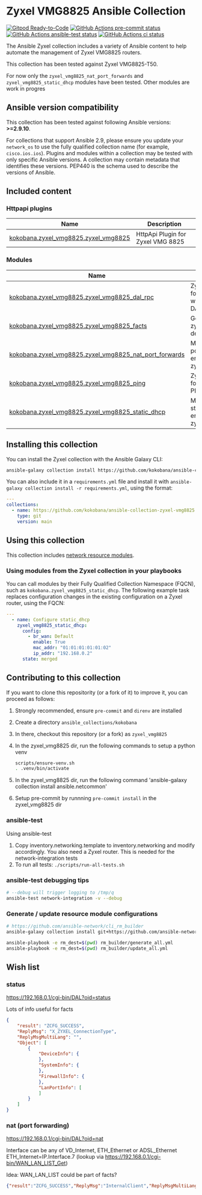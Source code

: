# Zyxel VMG8825 Ansible Collection

[![Gitpod Ready-to-Code](https://img.shields.io/badge/Gitpod-ready--to--code-908a85?logo=gitpod)](https://gitpod.io/#https://github.com/kokobana/ansible-collection-zyxel-vmg8825)
[![GitHub Actions pre-commit status](https://github.com/kokobana/ansible-collection-zyxel-vmg8825/workflows/pre-commit/badge.svg?branch=main)](https://github.com/kokobana/ansible-collection-zyxel-vmg8825/actions/workflows/pre-commit.yml?query=branch%3Amain)
[![GitHub Actions ansible-test status](https://github.com/kokobana/ansible-collection-zyxel-vmg8825/workflows/ansible-test/badge.svg?branch=main)](https://github.com/kokobana/ansible-collection-zyxel-vmg8825/actions/workflows/ansible-test.yml?query=branch%3Amain)
[![GitHub Actions ci status](https://github.com/kokobana/ansible-collection-zyxel-vmg8825/workflows/ci/badge.svg?branch=main)](https://github.com/kokobana/ansible-collection-zyxel-vmg8825/actions/workflows/ci.yml?query=branch%3Amain)

The Ansible Zyxel collection includes a variety of Ansible content to help automate the management of Zyxel VMG8825 routers.

This collection has been tested against Zyxel VMG8825-T50.

For now only the `zyxel_vmg8825_nat_port_forwards` and `zyxel_vmg8825_static_dhcp` modules have been tested. Other modules are work in progres

<!--start requires_ansible-->
## Ansible version compatibility

This collection has been tested against following Ansible versions: **>=2.9.10**.

For collections that support Ansible 2.9, please ensure you update your `network_os` to use the
fully qualified collection name (for example, `cisco.ios.ios`).
Plugins and modules within a collection may be tested with only specific Ansible versions.
A collection may contain metadata that identifies these versions.
PEP440 is the schema used to describe the versions of Ansible.
<!--end requires_ansible-->

## Included content
<!--start collection content-->
### Httpapi plugins
Name | Description
--- | ---
[kokobana.zyxel_vmg8825.zyxel_vmg8825](https://github.com/kokobana/ansible-collection-zyxel-vmg8825/blob/main/docs/kokobana.zyxel_vmg8825.zyxel_vmg8825_httpapi.rst)|HttpApi Plugin for Zyxel VMG 8825

### Modules
Name | Description
--- | ---
[kokobana.zyxel_vmg8825.zyxel_vmg8825_dal_rpc](https://github.com/kokobana/ansible-collection-zyxel-vmg8825/blob/main/docs/kokobana.zyxel_vmg8825.zyxel_vmg8825_dal_rpc_module.rst)|Zyxel Module for interacting with the Zyxel DAL API
[kokobana.zyxel_vmg8825.zyxel_vmg8825_facts](https://github.com/kokobana/ansible-collection-zyxel-vmg8825/blob/main/docs/kokobana.zyxel_vmg8825.zyxel_vmg8825_facts_module.rst)|Get facts about zyxel_vmg8825 devices.
[kokobana.zyxel_vmg8825.zyxel_vmg8825_nat_port_forwards](https://github.com/kokobana/ansible-collection-zyxel-vmg8825/blob/main/docs/kokobana.zyxel_vmg8825.zyxel_vmg8825_nat_port_forwards_module.rst)|Manages nat port forward entries of zyxel_vmg8825
[kokobana.zyxel_vmg8825.zyxel_vmg8825_ping](https://github.com/kokobana/ansible-collection-zyxel-vmg8825/blob/main/docs/kokobana.zyxel_vmg8825.zyxel_vmg8825_ping_module.rst)|Zyxel Module for sending PINGTEST
[kokobana.zyxel_vmg8825.zyxel_vmg8825_static_dhcp](https://github.com/kokobana/ansible-collection-zyxel-vmg8825/blob/main/docs/kokobana.zyxel_vmg8825.zyxel_vmg8825_static_dhcp_module.rst)|Manages static_dhcp entries of zyxel_vmg8825

<!--end collection content-->

## Installing this collection

You can install the Zyxel collection with the Ansible Galaxy CLI:

```bash
ansible-galaxy collection install https://github.com/kokobana/ansible-collection-zyxel-vmg8825.git
```

You can also include it in a `requirements.yml` file and install it with `ansible-galaxy collection install -r requirements.yml`, using the format:

```yaml
---
collections:
  - name: https://github.com/kokobana/ansible-collection-zyxel-vmg8825.git
    type: git
    version: main
```

## Using this collection

This collection includes [network resource modules](https://docs.ansible.com/ansible/latest/network/user_guide/network_resource_modules.html).

### Using modules from the Zyxel collection in your playbooks

You can call modules by their Fully Qualified Collection Namespace (FQCN), such as `kokobana.zyxel_vmg8825_static_dhcp`.
The following example task replaces configuration changes in the existing configuration on a Zyxel router, using the FQCN:

```yaml
---
  - name: Configure static_dhcp
    zyxel_vmg8825_static_dhcp:
      config:
        - br_wan: Default
          enable: True
          mac_addr: "01:01:01:01:01:02"
          ip_addr: "192.168.0.2"
      state: merged
```

## Contributing to this collection

If you want to clone this repositority (or a fork of it) to improve it, you can proceed as follows:

1. Strongly recommended, ensure `pre-commit` and `direnv` are installed
2. Create a directory `ansible_collections/kokobana`
3. In there, checkout this repository (or a fork) as `zyxel_vmg8825`
4. In the zyxel_vmg8825 dir, run the following commands to setup a python venv

    ```bash
    scripts/ensure-venv.sh
    . .venv/bin/activate
    ```

5. In the zyxel_vmg8825 dir, run the following command 'ansible-galaxy collection install ansible.netcommon'
6. Setup pre-commit by runnning `pre-commit install` in the zyxel_vmg8825 dir

### ansible-test

Using ansible-test

1. Copy inventory.networking.template to inventory.networking and modify accordingly. You also need a Zyxel router. This is needed for the network-integration tests
2. To run all tests: `./scripts/run-all-tests.sh`

### ansible-test debugging tips

```bash
# --debug will trigger logging to /tmp/q
ansible-test network-integration -v --debug
```

### Generate / update resource module configurations

```bash
# https://github.com/ansible-network/cli_rm_builder
ansible-galaxy collection install git+https://github.com/ansible-network/cli_rm_builder.git

ansible-playbook -e rm_dest=$(pwd) rm_builder/generate_all.yml
ansible-playbook -e rm_dest=$(pwd) rm_builder/update_all.yml
```

## Wish list

### status

<https://192.168.0.1/cgi-bin/DAL?oid=status>

Lots of info useful for facts

```json
{
    "result": "ZCFG_SUCCESS",
    "ReplyMsg": "X_ZYXEL_ConnectionType",
    "ReplyMsgMultiLang": "",
    "Object": [
        {
            "DeviceInfo": {
            },
            "SystemInfo": {
            },
            "FirewallInfo": {
            },
            "LanPortInfo": [
            ]
        }
    ]
}
```

### nat (port forwarding)

<https://192.168.0.1/cgi-bin/DAL?oid=nat>

Interface can be any of VD_Internet, ETH_Ethernet or ADSL_Ethernet
ETH_Internet=IP.Interface.7 (lookup via <https://192.168.0.1/cgi-bin/WAN_LAN_LIST_Get>)

Idea: WAN_LAN_LIST could be part of facts?

```json
{"result":"ZCFG_SUCCESS","ReplyMsg":"InternalClient","ReplyMsgMultiLang":"","Object":[{"Enable":true,"Protocol":"TCP","Description":"app forward","Interface":"IP.Interface.7","ExternalPortStart":443,"ExternalPortEnd":443,"InternalPortStart":1443,"InternalPortEnd":1443,"InternalClient":"192.168.0.2","SetOriginatingIP":false,"OriginatingIpAddress":"","Index":1,"X_ZYXEL_AutoDetectWanStatus":false}]}
```
